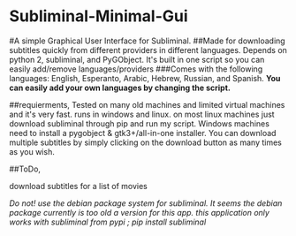 # Subliminal-Minimal-Gui

#A simple Graphical User Interface for Subliminal.
##Made for downloading subtitles quickly from different providers in different languages.
Depends on python 2, subliminal, and PyGObject.
It's built in one script so you can easily add/remove languages/providers
###Comes with the following languages:
English, Esperanto, Arabic, Hebrew, Russian, and Spanish.
**You can easily add your own languages by changing the script.**

##requierments,
Tested on many old machines and limited virtual machines and it's very fast.
runs in windows and linux. on most linux machines just download subliminal through pip and run my script. Windows machines need to install a pygobject & gtk3+/all-in-one installer.
You can download multiple subtitles by simply clicking on the download button as many times as you wish.


##ToDo,

download subtitles for a list of movies

*Do not! use the debian package system for subliminal. It seems the debian package currently is too old a version for this app. this application only works with subliminal from pypi ; pip install subliminal*
